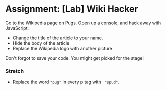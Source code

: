 # Assignment: [Lab] Wiki Hacker
Go to the Wikipedia page on Pugs. Open up a console, and hack away with JavaScript:

- Change the title of the article to your name.
- Hide the body of the article
- Replace the Wikipedia logo with another picture

Don't forgot to save your code. You might get picked for the stage!
### Stretch
 - Replace the word `"pug"` in every p tag with ` "spud"`.
